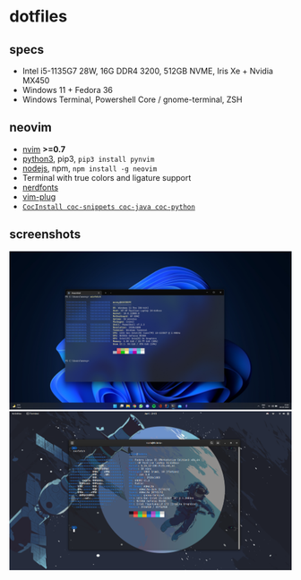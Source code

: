 # dotfiles
## specs
* Intel i5-1135G7 28W, 16G DDR4 3200, 512GB NVME, Iris Xe + Nvidia MX450
* Windows 11 + Fedora 36
* Windows Terminal, Powershell Core / gnome-terminal, ZSH

## neovim
* [nvim](https://github.com/neovim/neovim) **>=0.7**
* [python3](https://python.org), pip3, `pip3 install pynvim`
* [nodejs](https://nodejs.org), npm, `npm install -g neovim`
* Terminal with true colors and ligature support
* [nerdfonts](https://github.com/ryanoasis/nerd-fonts)
* [vim-plug](https://github.com/junegunn/vim-plug)
* [`CocInstall coc-snippets coc-java coc-python`](https://github.com/neoclide/coc.nvim/wiki/Using-coc-extensions#implemented-coc-extensions)

## screenshots
![Windows](Pictures/Windows.png)
![Fedora](Pictures/Fedora.png)
